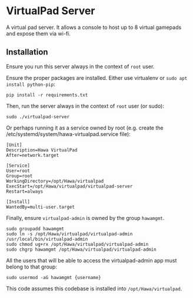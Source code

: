# VirtualPad Server

A virtual pad server. It allows a console to host up to 8 virtual gamepads and expose them via wi-fi.

## Installation

Ensure you run this server always in the context of `root` user.

Ensure the proper packages are installed. Either use virtualenv or `sudo apt install python-pip`:

    pip install -r requirements.txt

Then, run the server always in the context of `root` user (or sudo):

    sudo ./virtualpad-server

Or perhaps running it as a service owned by root (e.g. create the /etc/systemd/system/hawa-virtualpad.service file):

    [Unit]
    Description=Hawa VirtualPad
    After=network.target

    [Service]
    User=root
    Group=root
    WorkingDirectory=/opt/Hawa/virtualpad
    ExecStart=/opt/Hawa/virtualpad/virtualpad-server
    Restart=always

    [Install]
    WantedBy=multi-user.target

Finally, ensure `virtualpad-admin` is owned by the group `hawamgmt`.

    sudo groupadd hawamgmt
    sudo ln -s /opt/Hawa/virtualpad/virtualpad-admin /usr/local/bin/virtualpad-admin
    sudo chmod ug+rx /opt/Hawa/virtualpad/virtualpad-admin
    sudo chgrp hawamgmt /opt/Hawa/virtualpad/virtualpad-admin

All the users that will be able to access the virtualpad-admin app must belong to that group:

    sudo usermod -aG hawamgmt {username}

This code assumes this codebase is installed into `/opt/Hawa/virtualpad`.